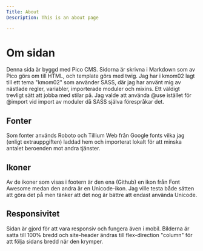```yaml
---
Title: About
Description: This is an about page

---
```


Om sidan
==========================

Denna sida är byggd med Pico CMS. Sidorna är skrivna i Markdown som av Pico görs om till HTML, och template görs med twig.
Jag har i kmom02 lagt till ett tema "kmom02" som använder SASS, där jag har använt mig av nästlade regler, variabler, importerade moduler och mixins. Ett väldigt trevligt sätt att jobba med stilar på. Jag valde att använda @use istället för @import vid import av moduler då SASS själva förespråkar det.


## Fonter
Som fonter används Roboto och Tillium Web från Google fonts vilka jag (enligt extrauppgiften) laddad hem och importerat lokalt för att minska antalet beroenden mot andra tjänster.

## Ikoner
Av de ikoner som visas i footern är den ena (Github) en ikon från Font Awesome medan den andra är en Unicode-ikon. Jag ville testa både sätten att göra det på men tänker att det nog är bättre att endast använda Unicode.

## Responsivitet
Sidan är gjord för att vara responsiv och fungera även i mobil. Bilderna är satta till 100% bredd och site-header ändras till flex-direction "column" för att följa sidans bredd när den krymper.